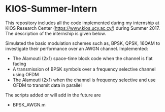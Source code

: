 # KIOS-Summer-Intern

This repository includes all the code implemented during my internship at KIOS Research Center (https://www.kios.ucy.ac.cy/) during Summer 2017.
The description of the internship is given below.

Simulated the basic modulation schemes such as, BPSK, QPSK, 16QAM to investigate their performance over an AWGN channel.
Implemented:
* The Alamouti (2x1) space-time block code when the channel is flat fading
* A transmission of BPSK symbols over a frequency selective channel using  OFDM
* The Alamouti (2x1) when the channel is frequency selective and use OFDM to transmit data in parallel

The scripts added or will add in the future are

* BPSK_AWGN.m 
